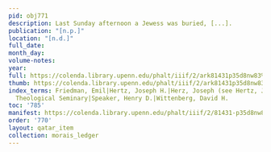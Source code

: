 ```yaml
---
pid: obj771
description: Last Sunday afternoon a Jewess was buried, [...].
publication: "[n.p.]"
location: "[n.d.]"
full_date:
month_day:
volume-notes:
year:
full: https://colenda.library.upenn.edu/phalt/iiif/2/ark81431p35d8nw83%2FSHA256E-s8096144--da47102d191f264541ad85377e95b09e684172c26c42fad582da01c19ea2f71c.jpeg/full/3500,/0/default.jpg
thumb: https://colenda.library.upenn.edu/phalt/iiif/2/ark81431p35d8nw83%2FSHA256E-s8096144--da47102d191f264541ad85377e95b09e684172c26c42fad582da01c19ea2f71c.jpeg/full/!200,200/0/default.jpg
index_terms: Friedman, Emil|Hertz, Joseph H.|Herz, Joseph (see Hertz, Joseph H.):|Jewish
  Theological Seminary|Speaker, Henry D.|Wittenberg, David H.
toc: '785'
manifest: https://colenda.library.upenn.edu/phalt/iiif/2/81431-p35d8nw83/manifest
order: '770'
layout: qatar_item
collection: morais_ledger
---
```

